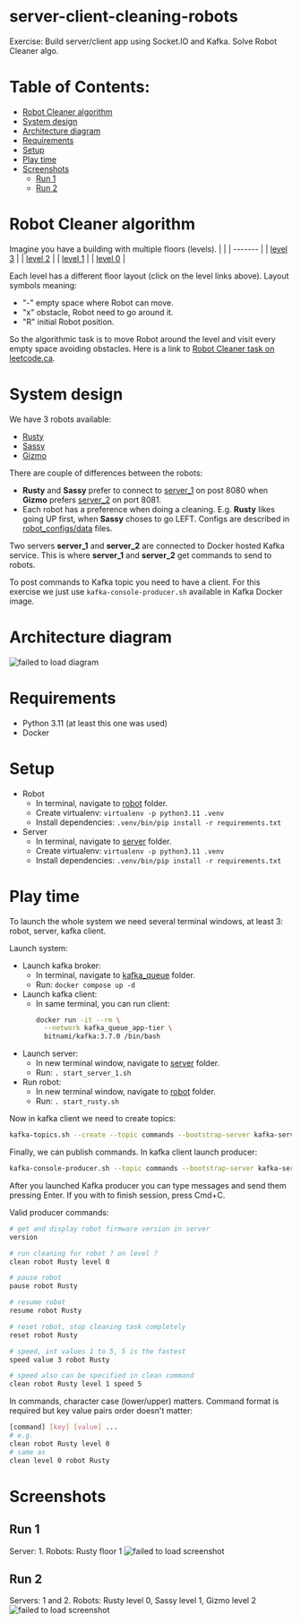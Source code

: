 <!-- omit in toc -->
# server-client-cleaning-robots
Exercise: Build server/client app using Socket.IO and Kafka. Solve Robot Cleaner algo.

<!-- omit in toc -->
# Table of Contents:
- [Robot Cleaner algorithm](#robot-cleaner-algorithm)
- [System design](#system-design)
- [Architecture diagram](#architecture-diagram)
- [Requirements](#requirements)
- [Setup](#setup)
- [Play time](#play-time)
- [Screenshots](#screenshots)
  - [Run 1](#run-1)
  - [Run 2](#run-2)


# Robot Cleaner algorithm
Imagine you have a building with multiple floors (levels).
|         |
| ------- |
\| [level 3](/server/src/data/levels/3.txt) \|
\| [level 2](/server/src/data/levels/2.txt) \|
\| [level 1](/server/src/data/levels/1.txt) \|
\| [level 0](/server/src/data/levels/0.txt) \|

Each level has a different floor layout (click on the level links above). Layout symbols meaning:
* "-" empty space where Robot can move.
* "x" obstacle, Robot need to go around it.
* "R" initial Robot position.

So the algorithmic task is to move Robot around the level and visit every empty space avoiding obstacles. Here is a link to [Robot Cleaner task on leetcode.ca](https://leetcode.ca/all/489.html).

# System design
We have 3 robots available:
* [Rusty](/robot/start_rusty.sh)
* [Sassy](/robot/start_sassy.sh)
* [Gizmo](/robot/start_gizmo.sh)

There are couple of differences between the robots:
* **Rusty** and **Sassy** prefer to connect to [server_1](/server/start_server_1.sh) on post 8080 when **Gizmo** prefers [server_2](/server/start_server_2.sh) on port 8081.
* Each robot has a preference when doing a cleaning. E.g. **Rusty** likes going UP first, when **Sassy** choses to go LEFT. Configs are described in [robot_configs/data](/robot/src/robot/robot_configs/data/) files.

Two servers **server_1** and **server_2** are connected to Docker hosted Kafka service. This is where **server_1** and **server_2** get commands to send to robots.

To post commands to Kafka topic you need to have a client. For this exercise we just use `kafka-console-producer.sh` available in Kafka Docker image.

# Architecture diagram
![failed to load diagram](/docs/server-client-robot-cleaner.drawio.png)

# Requirements
* Python 3.11 (at least this one was used)
* Docker

# Setup
* Robot
  * In terminal, navigate to [robot](/robot/) folder.
  * Create virtualenv: `virtualenv -p python3.11 .venv`
  * Install dependencies: `.venv/bin/pip install -r requirements.txt`
* Server
  * In terminal, navigate to [server](/server/) folder.
  * Create virtualenv: `virtualenv -p python3.11 .venv`
  * Install dependencies: `.venv/bin/pip install -r requirements.txt`

# Play time
To launch the whole system we need several terminal windows, at least 3: robot, server, kafka client.

Launch system:
* Launch kafka broker:
  * In terminal, navigate to [kafka_queue](/kafka_queue/) folder.
  * Run: `docker compose up -d`
* Launch kafka client:
  * In same terminal, you can run client:
    ```bash 
    docker run -it --rm \
      --network kafka_queue_app-tier \
      bitnami/kafka:3.7.0 /bin/bash
    ```
* Launch server:
  * In new terminal window, navigate to [server](/server/) folder.
  * Run: `. start_server_1.sh`
* Run robot:
  * In new terminal window, navigate to [robot](/robot/) folder.
  * Run: `. start_rusty.sh`

Now in kafka client we need to create topics:
```bash
kafka-topics.sh --create --topic commands --bootstrap-server kafka-server:9092
```

Finally, we can publish commands. In kafka client launch producer:
```bash
kafka-console-producer.sh --topic commands --bootstrap-server kafka-server:9092
```

After you launched Kafka producer you can type messages and send them pressing Enter. If you with to finish session, press Cmd+C.

Valid producer commands:
```bash
# get and display robot firmware version in server 
version

# run cleaning for robot ? on level ?
clean robot Rusty level 0

# pause robot
pause robot Rusty

# resume robot
resume robot Rusty

# reset robot, stop cleaning task completely
reset robot Rusty

# speed, int values 1 to 5, 5 is the fastest
speed value 3 robot Rusty

# speed also can be specified in clean command
clean robot Rusty level 1 speed 5
```

In commands, character case (lower/upper) matters. Command format is required but key value pairs order doesn't matter:
```bash
[command] [key] [value] ...
# e.g.
clean robot Rusty level 0
# same as
clean level 0 robot Rusty
```

# Screenshots
## Run 1
Server: 1. Robots: Rusty floor 1
![failed to load screenshot](/docs/screenshot_rusty_level_1.png)

## Run 2
Servers: 1 and 2. Robots: Rusty level 0, Sassy level 1, Gizmo level 2
![failed to load screenshot](/docs/screenshot_all_robots.png)
